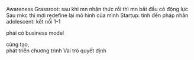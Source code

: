 
Awareness
Grassroot: sau khi mn nhận thức rồi thì mn bắt đầu có động lực
Sau rnkc thì mới redefine lại mô hình của mình
Startup: tính đến pháp nhân
adolescent: kết nối 1-1

phải có business model

cùng tạo,  
phát triển chương trình
Vai trò quyết định
